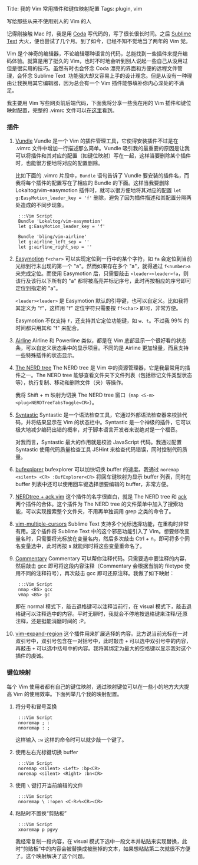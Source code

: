Title: 我的 Vim 常用插件和键位映射配置
Tags: plugin, vim

写给那些从来不使用别人的 Vim 的人

记得刚接触 Mac 时，我是用 <a href="http://panic.com/coda/" target="_blank">Coda</a> 写代码的，写了很长很长时间。之后 <a href="http://www.sublimetext.com" target="_blank">Sublime Text</a> 大火，便也尝试了几个月。到了如今，已经不知不觉地当了两年的 Vim 党。

Vim 是个神奇的编辑器，不论编辑哪种语言的代码，总能找到一些插件来提升编码体验。就算是用了挺久的 Vim，也时不时地会听到别人说起一些自己从没用过但是很实用的技巧。虽然有时也会怀念 Coda 漂亮的界面和方便的远程文件管理，会怀念 Sublime Text  功能强大却又容易上手的设计理念。但是从没有一种理由让我换用其它编辑器，因为总会有一个 Vim 插件能够填补你内心深处的不满足。

我主要用 Vim 写些网页前后端代码，下面我将分享一些我在用的 Vim 插件和键位映射配置，完整的 .vimrc 文件可以在<a href="https://github.com/luin/dotfiles/blob/master/vimrc" target="_blank">这里</a>看到。

<!-- more -->

<h3>插件</h3>

1. <a href="https://github.com/gmarik/vundle" target="_blank">Vundle</a>
Vundle 是一个 Vim 的插件管理工具，它使得安装插件不过是在 .vimrc 文件中增加一行描述那么简单。Vundle 吸引我的最重要的原因是让我可以将插件和其对应的配置（如键位映射）写在一起，这样当要删除某个插件时，也能很方便地将对应的配置删除。

    比如下面的 .vimrc 片段中，`Bundle` 语句告诉了 Vundle 要安装的插件名，而我将每个插件的配置写在了相应的 Bundle 的下面。这样当我要删除 Lokaltog/vim-easymotion 插件时，就可以很方便地将其对应的配置 `let g:EasyMotion_leader_key = 'f'` 删除，避免了因为插件描述和其配置分隔两处造成的不同步现象。

        :::Vim Script
        Bundle 'Lokaltog/vim-easymotion'
        let g:EasyMotion_leader_key = 'f'

        Bundle 'bling/vim-airline'
        let g:airline_left_sep = ''
        let g:airline_right_sep = ''

2. <a href="https://github.com/Lokaltog/vim-easymotion" target="_blank">Easymotion</a>
`f<char>` 可以实现定位到一行中的某个字符，如 `fa` 会定位到当前光标到行末出现的第一个 "a"。然而如果存在多个 "a"，就得通过 `f<number>a` 来完成定位。而使用 Easymotion 后，只需要敲击 `<leader><leader>fa`，则该行及该行以下所有的 "a" 都将被高亮并标记序号，此时再按相应的序号即可定位到指定的 "a"。

    `<leader><leader>` 是 Easymotion 默认的引导键，也可以自定义。比如我将其定义为 "f"，这样用 "f" 定位字符只需要按 `ff<char>` 即可，非常方便。

    Easymotion 不仅支持 `f`，还支持其它定位功能键，如 `w`、`t`。不过我 99% 的时间都只用其和 "f" 来配合。

3. <a href="https://github.com/bling/vim-airline" target="_blank">Airline</a>
Airline 和 Powerline 类似，都是在 Vim 底部显示一个很好看的状态条，可以自定义状态条中的显示项目。不同的是 Airline 更加轻量，而且支持一些特殊插件的状态显示。

4. <a href="https://github.com/scrooloose/nerdtree" target="_blank">The NERD tree</a>
The NERD tree 是 Vim 中的资源管理器，它是我最常用的插件之一。The NERD tree 能够查看文件夹下文件列表（包括标记文件类型状态等），执行复制、移动和删除文件（夹）等操作。

    我将 Shift + m 映射为切换 The NERD tree 窗口（`map <S-m> <plug>NERDTreeTabsToggle<CR>`）。

5. <a href="https://github.com/scrooloose/syntastic" target="_blank">Syntastic</a>
Syntastic 是一个语法检查工具，它通过外部语法检查器来校验代码，并将结果显示在 Vim 的状态栏中。Syntastic 是一个神级的插件，它可以极大地减少编码出错的概率，对于脚本语言开发者来说绝对是一个福音。

    对我而言，Syntastic 最大的作用就是校验 JavaScript 代码。我通过配置 Syntastic 使用代码质量检查工具 JSHint 来检查代码错误，同时控制代码质量。

6. <a href="https://github.com/vim-scripts/bufexplorer.zip" target="_blank">bufexplorer</a>
bufexplorer 可以加快切换 buffer 的速度。我通过 `noremap <silent> <CR> :BufExplorer<CR>` 将回车键映射为显示 buffer 列表，同时在 buffer 列表中还可以使用回车键选择想要编辑的 buffer，非常方便。

7. <a href="https://github.com/vim-scripts/nerdtree-ack" target="_blank">NERDtree + ack.vim</a>
这个插件的名字很直白，就是 The NERD tree 和 <a href="https://github.com/mileszs/ack.vim" target="_blank">ack</a> 两个插件的合体。这个插件为 The NERD tree 的文件菜单中加入了搜索功能，可以实现搜索整个文件夹，不用再单独调用 grep 之类的命令了。

8. <a href="https://github.com/terryma/vim-multiple-cursors" target="_blank">vim-multiple-cursors</a>
Sublime Text 支持多个光标选择功能，在重构时非常有用。这个插件将 Sublime Text 中的这个邪恶功能引入了 Vim。想要修改变量名时，只需要将光标放在变量名内，然后多次敲击 Ctrl + n，即可将多个同名变量选中，此时再按 s 就能同时将这些变量重命名了。

9. <a href="https://github.com/tpope/vim-commentary" target="_blank">Commentary</a>
Commentary 可以帮你注释代码。只需要选中要注释的内容，然后敲击 gcc 即可将这段内容注释（Commentary 会根据当前的 filetype 使用不同的注释符号），再次敲击 gcc 即可还原注释。我做了如下映射：

        :::Vim Script
        nmap <BS> gcc
        vmap <BS> gc

    即在 normal 模式下，敲击退格键可以注释当前行，在 visual 模式下，敲击退格键可以注释选中的内容。平时无聊时，我就会不停地按退格键来注释/还原注释，还是挺能消磨时间的 :P。

10. <a href="https://github.com/terryma/vim-expand-region" target="_blank">vim-expand-region</a>
这个插件用来扩展选择的内容。比方说当前光标在一对双引号中，双引号包含在一对括号中，此时敲击 `+` 可以选中双引号中的内容，再敲击 `+` 可以选中括号中的内容。我将其绑定为最大的空格键以显示我对这个插件的虔诚。

<h3>键位映射</h3>
每个 Vim 使用者都有自己的键位映射，通过映射键位可以在一些小的地方大大提高 Vim 的使用效率。下面列举几个我的映射配置。

1. 将分号和冒号互换

        :::Vim Script
        nnoremap ; :
        nnoremap : ;

    这样输入 `:w` 这样的命令时可以就少敲一个键了。

2. 使用左右光标键切换 buffer

        :::Vim Script
        noremap <silent> <Left> :bp<CR>
        noremap <silent> <Right> :bn<CR>

3. 使用 `\` 键打开当前编辑的文件

        :::Vim Script
        nnoremap \ :!open <C-R>%<CR><CR>

4. 粘贴时不置换“剪贴板”

        :::Vim Script
        xnoremap p pgvy

    我经常复制一段内容，在 visual 模式下选中一段文本并粘贴来实现替换，此时“剪贴板”中的内容会被替换成被删掉的文本，如果想粘贴第二次就很不方便了。这个映射解决了这个问题。
